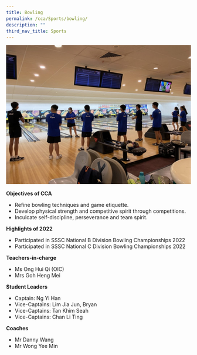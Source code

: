 ```yaml
---
title: Bowling
permalink: /cca/Sports/bowling/
description: ""
third_nav_title: Sports
---
```

![](/images/IMG_2344-1024x768.jpg)


**Objectives of CCA**

*   Refine bowling techniques and game etiquette.
*   Develop physical strength and competitive spirit through competitions.
*   Inculcate self-discipline, perseverance and team spirit.

**Highlights of 2022**

*   Participated in SSSC National B Division Bowling Championships 2022
*   Participated in SSSC National C Division Bowling Championships 2022

**Teachers-in-charge**
* Ms Ong Hui Qi (OIC)
* Mrs Goh Heng Mei 



**Student Leaders**
* Captain: Ng Yi Han
* Vice-Captains: Lim Jia Jun, Bryan
* Vice-Captains: Tan Khim Seah
* Vice-Captains: Chan Li Ting



**Coaches**
* Mr Danny Wang
* Mr Wong Yee Min